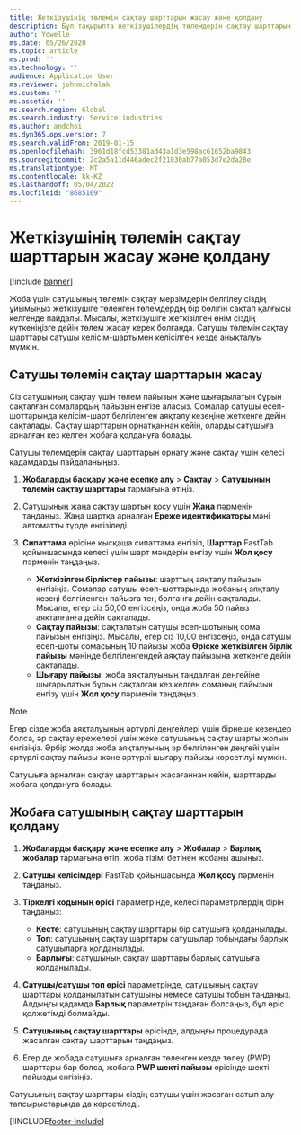 ```yaml
---
title: Жеткізушінің төлемін сақтау шарттарын жасау және қолдану
description: Бұл тақырыпта жеткізушілердің төлемдерін сақтау шарттарын белгілеу және сақтау жолдары туралы ақпарат берілген.
author: Yowelle
ms.date: 05/26/2020
ms.topic: article
ms.prod: ''
ms.technology: ''
audience: Application User
ms.reviewer: johnmichalak
ms.custom: ''
ms.assetid: ''
ms.search.region: Global
ms.search.industry: Service industries
ms.author: andchoi
ms.dyn365.ops.version: 7
ms.search.validFrom: 2019-01-15
ms.openlocfilehash: 3961d18fcd53381ad43a1d3e598ac61652ba9843
ms.sourcegitcommit: 2c2a5a11d446adec2f21030ab77a053d7e2da28e
ms.translationtype: MT
ms.contentlocale: kk-KZ
ms.lasthandoff: 05/04/2022
ms.locfileid: "8685109"
---
```

# <a name="create-and-apply-vendor-payment-retention-terms"></a>Жеткізушінің төлемін сақтау шарттарын жасау және қолдану

[!include [banner](../includes/banner.md)] 

Жоба үшін сатушының төлемін сақтау мерзімдерін белгілеу сіздің ұйымыңыз жеткізушіге төленген төлемдердің бір бөлігін сақтап қалғысы келгенде пайдалы. Мысалы, жеткізушіге жеткізілген өнім сіздің күткеніңізге дейін төлем жасау керек болғанда. Сатушы төлемін сақтау шарттары сатушы келісім-шартымен келісілген кезде анықталуы мүмкін.

## <a name="create-vendor-payment-retention-terms"></a>Сатушы төлемін сақтау шарттарын жасау

Сіз сатушының сақтау үшін төлем пайызын және шығарылатын бұрын сақталған сомалардың пайызын енгізе аласыз. Сомалар сатушы есеп-шоттарында келісім-шарт белгіленген аяқталу кезеңіне жеткенге дейін сақталады. Сақтау шарттарын орнатқаннан кейін, оларды сатушыға арналған кез келген жобаға қолдануға болады.

Сатушы төлемдерін сақтау шарттарын орнату және сақтау үшін келесі қадамдарды пайдаланыңыз. 

1. **Жобаларды басқару және есепке алу** > **Сақтау** > **Сатушының төлемін сақтау шарттары** тармағына өтіңіз.
2. Сатушының жаңа сақтау шартын қосу үшін **Жаңа** пәрменін таңдаңыз. Жаңа шартқа арналған **Ереже идентификаторы** мәні автоматты түрде енгізіледі. 
3. **Сипаттама** өрісіне қысқаша сипаттама енгізіп, **Шарттар** FastTab қойыншасында келесі үшін шарт мәндерін енгізу үшін **Жол қосу** пәрменін таңдаңыз.

   - **Жеткізілген бірліктер пайызы**: шарттың аяқталу пайызын енгізіңіз. Сомалар сатушы есеп-шоттарында жобаның аяқталу кезеңі белгіленген пайызға тең болғанға дейін сақталады. Мысалы, егер сіз 50,00 енгізсеңіз, онда жоба 50 пайыз аяқталғанға дейін сақталады.
   - **Сақтау пайызы**: сақталатын сатушы есеп-шотының сома пайызын енгізіңіз. Мысалы, егер сіз 10,00 енгізсеңіз, онда сатушы есеп-шоты сомасының 10 пайызы жоба **Өріске жеткізілген бірлік пайызы** мәнінде белгіленгендей аяқтау пайызына жеткенге дейін сақталады.
   - **Шығару пайызы**: жоба аяқталуының таңдалған деңгейіне шығарылатын бұрын сақталған кез келген соманың пайызын енгізу үшін **Жол қосу** пәрменін таңдаңыз.

> [!NOTE]
> Егер сізде жоба аяқталуының әртүрлі деңгейлері үшін бірнеше кезеңдер болса, әр сақтау ережелері үшін жеке сатушының сақтау шарты жолын енгізіңіз. Әрбір жолда жоба аяқталуының әр белгіленген деңгейі үшін әртүрлі сақтау пайызы және әртүрлі шығару пайызы көрсетілуі мүмкін.

Сатушыға арналған сақтау шарттарын жасағаннан кейін, шарттарды жобаға қолдануға болады.

## <a name="apply-vendor-retention-terms-to-a-project"></a>Жобаға сатушының сақтау шарттарын қолдану

1. **Жобаларды басқару және есепке алу** > **Жобалар** > **Барлық жобалар** тармағына өтіп, жоба тізімі бетінен жобаны ашыңыз.
2. **Сатушы келісімдері** FastTab қойыншасында **Жол қосу** пәрменін таңдаңыз.
3. **Тіркелгі кодының өрісі** параметрінде, келесі параметрлердің бірін таңдаңыз: 

   - **Кесте**: сатушының сақтау шарттары бір сатушыға қолданылады.
   - **Топ**: сатушының сақтау шарттары сатушылар тобындағы барлық сатушыларға қолданылады.
   - **Барлығы**: сатушының сақтау шарттары барлық сатушыға қолданылады.

4. **Сатушы/сатушы топ өрісі** параметрінде, сатушының сақтау шарттары қолданылатын сатушыны немесе сатушы тобын таңдаңыз. Алдыңғы қадамда **Барлық** параметрін таңдаған болсаңыз, бұл өріс қолжетімді болмайды.
5. **Сатушының сақтау шарттары** өрісінде, алдыңғы процедурада жасалған сақтау шарттарын таңдаңыз.
6. Егер де жобада сатушыға арналған төленген кезде төлеу (PWP) шарттары бар болса, жобаға **PWP шекті пайызы** өрісінде шекті пайызды енгізіңіз.

Сатушының сақтау шарттары сіздің сатушы үшін жасаған сатып алу тапсырыстарында да көрсетіледі.


[!INCLUDE[footer-include](../includes/footer-banner.md)]